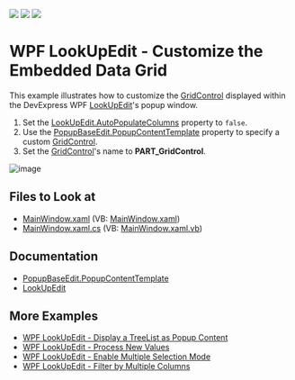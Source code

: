 <!-- default badges list -->
![](https://img.shields.io/endpoint?url=https://codecentral.devexpress.com/api/v1/VersionRange/128645178/22.2.2%2B)
[![](https://img.shields.io/badge/Open_in_DevExpress_Support_Center-FF7200?style=flat-square&logo=DevExpress&logoColor=white)](https://supportcenter.devexpress.com/ticket/details/E2648)
[![](https://img.shields.io/badge/📖_How_to_use_DevExpress_Examples-e9f6fc?style=flat-square)](https://docs.devexpress.com/GeneralInformation/403183)
<!-- default badges end -->

# WPF LookUpEdit - Customize the Embedded Data Grid

This example illustrates how to customize the [GridControl](https://docs.devexpress.com/WPF/DevExpress.Xpf.Grid.GridControl) displayed within the DevExpress WPF [LookUpEdit](https://docs.devexpress.com/WPF/DevExpress.Xpf.Grid.LookUp.LookUpEdit)'s popup window.

1. Set the [LookUpEdit.AutoPopulateColumns](https://docs.devexpress.com/WPF/DevExpress.Xpf.Grid.LookUp.LookUpEdit.AutoPopulateColumns) property to `false`.
1. Use the [PopupBaseEdit.PopupContentTemplate](https://docs.devexpress.com/WPF/DevExpress.Xpf.Editors.PopupBaseEdit.PopupContentTemplate) property to specify a custom [GridControl](https://docs.devexpress.com/WPF/DevExpress.Xpf.Grid.GridControl).
2. Set the [GridControl](https://docs.devexpress.com/WPF/DevExpress.Xpf.Grid.GridControl)'s name to **PART_GridControl**.

![image](https://user-images.githubusercontent.com/65009440/186624388-6ae68b82-5db0-4313-9d53-a6021dab8310.png)

## Files to Look at

* [MainWindow.xaml](./CS/HowToCreateLookUpEdit/MainWindow.xaml) (VB: [MainWindow.xaml](./VB/HowToCreateLookUpEdit/MainWindow.xaml))
* [MainWindow.xaml.cs](./CS/HowToCreateLookUpEdit/MainWindow.xaml.cs) (VB: [MainWindow.xaml.vb](./VB/HowToCreateLookUpEdit/MainWindow.xaml.vb))

## Documentation

* [PopupBaseEdit.PopupContentTemplate](https://docs.devexpress.com/WPF/DevExpress.Xpf.Editors.PopupBaseEdit.PopupContentTemplate)
* [LookUpEdit](https://docs.devexpress.com/WPF/DevExpress.Xpf.Grid.LookUp.LookUpEdit)

## More Examples

* [WPF LookUpEdit - Display a TreeList as Popup Content](https://github.com/DevExpress-Examples/wpf-lookupedit-display-treelist-as-popup-content)
* [WPF LookUpEdit - Process New Values](https://github.com/DevExpress-Examples/lookupedit-processing-new-values-e2646)
* [WPF LookUpEdit - Enable Multiple Selection Mode](https://github.com/DevExpress-Examples/wpf-lookupedit-enable-multiple-selection-mode)
* [WPF LookUpEdit - Filter by Multiple Columns](https://github.com/DevExpress-Examples/wpf-lookupedit-filter-by-multiple-columns)
